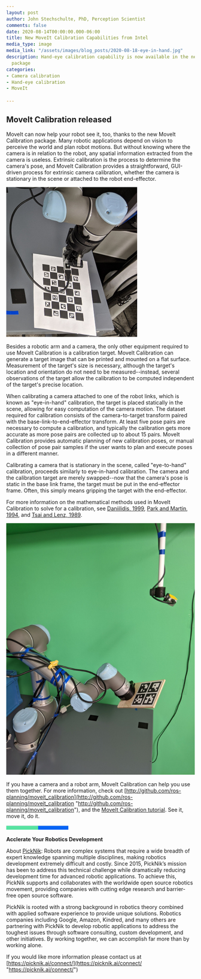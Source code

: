 ```yaml
---
layout: post
author: John Stechschulte, PhD, Perception Scientist
comments: false
date: 2020-08-14T00:00:00.000-06:00
title: New MoveIt Calibration Capabilities from Intel
media_type: image
media_link: "/assets/images/blog_posts/2020-08-18-eye-in-hand.jpg"
description: Hand-eye calibration capability is now available in the new MoveIt Calibration
  package
categories:
- Camera calibration
- Hand-eye calibration
- MoveIt

---
```

## **MoveIt Calibration released**

MoveIt can now help your robot see it, too, thanks to the new MoveIt Calibration package. Many robotic applications depend on vision to perceive the world and plan robot motions. But without knowing where the camera is in relation to the robot, any spatial information extracted from the camera is useless. Extrinsic calibration is the process to determine the camera's pose, and MoveIt Calibration provides a straightforward, GUI-driven process for extrinsic camera calibration, whether the camera is stationary in the scene or attached to the robot end-effector.

**![](/assets/images/blog_posts/2020-08-18-eye-in-hand-closeup.jpg)**

Besides a robotic arm and a camera, the only other equipment required to use MoveIt Calibration is a calibration target. MoveIt Calibration can generate a target image that can be printed and mounted on a flat surface. Measurement of the target's size is necessary, although the target's location and orientation do not need to be measured--instead, several observations of the target allow the calibration to be computed independent of the target's precise location.

When calibrating a camera attached to one of the robot links, which is known as "eye-in-hand" calibration, the target is placed statically in the scene, allowing for easy computation of the camera motion. The dataset required for calibration consists of the camera-to-target transform paired with the base-link-to-end-effector transform. At least five pose pairs are necessary to compute a calibration, and typically the calibration gets more accurate as more pose pairs are collected up to about 15 pairs. MoveIt Calibration provides automatic planning of new calibration poses, or manual collection of pose pair samples if the user wants to plan and execute poses in a different manner.

Calibrating a camera that is stationary in the scene, called "eye-to-hand" calibration, proceeds similarly to eye-in-hand calibration. The camera and the calibration target are merely swapped--now that the camera's pose is static in the base link frame, the target must be put in the end-effector frame. Often, this simply means gripping the target with the end-effector.

For more information on the mathematical methods used in MoveIt Calibration to solve for a calibration, see [Daniilidis, 1999](https://scholar.google.com/scholar?cluster=11338617350721919587&hl=en&as_sdt=0,6), [Park and Martin, 1994](https://scholar.google.com/scholar?cluster=2140351150276060817&hl=en&as_sdt=0,6), and [Tsai and Lenz, 1989](https://scholar.google.com/scholar?cluster=18168502493509261348&hl=en&as_sdt=0,6).

![](/assets/images/blog_posts/2020-08-18-eye-to-hand.jpg)

If you have a camera and a robot arm, MoveIt Calibration can help you use them together. For more information, check out [http://github.com/ros-planning/moveit_calibration](http://github.com/ros-planning/moveit_calibration "http://github.com/ros-planning/moveit_calibration"), and the [MoveIt Calibration tutorial](https://github.com/JStech/moveit_tutorials/blob/new-calibration-tutorial/doc/hand_eye_calibration/hand_eye_calibration_tutorial.rst). See it, move it, do it.

![](/assets/images/blog_posts/line.png)

**Acclerate Your Robotics Development**

About [PickNik](https://picknik.ai/): Robots are complex systems that require a wide breadth of expert knowledge spanning multiple disciplines, making robotics development extremely difficult and costly. Since 2015, PickNik’s mission has been to address this technical challenge while dramatically reducing development time for advanced robotic applications. To achieve this, PickNik supports and collaborates with the worldwide open source robotics movement, providing companies with cutting edge research and barrier-free open source software.

PickNik is rooted with a strong background in robotics theory combined with applied software experience to provide unique solutions. Robotics companies including Google, Amazon, Kindred, and many others are partnering with PickNik to develop robotic applications to address the toughest issues through software consulting, custom development, and other initiatives. By working together, we can accomplish far more than by working alone.

If you would like more information please contact us at [https://picknik.ai/connect/](https://picknik.ai/connect/ "https://picknik.ai/connect/")